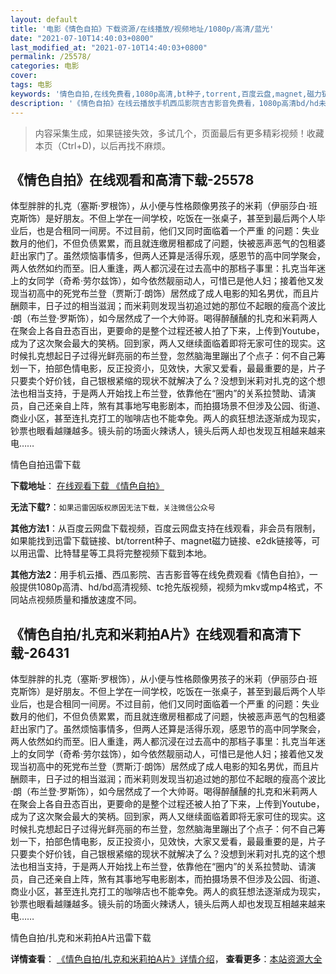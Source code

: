 ```yaml
---
layout: default
title: '电影《情色自拍》下载资源/在线播放/视频地址/1080p/高清/蓝光'
date: "2021-07-10T14:40:03+0800"
last_modified_at: "2021-07-10T14:40:03+0800"
permalink: /25578/
categories: 电影
cover:
tags: 电影
keywords: '情色自拍,在线免费看,1080p高清,bt种子,torrent,百度云盘,magnet,磁力链,迅雷下载资源'
description: '《情色自拍》在线云播放手机西瓜影院吉吉影音免费看，1080p高清bd/hd未删减完整版和tc抢先枪版，mkv/mp4格式，附带bt/torrent种子、magnet/磁力链、百度云盘、网盘资源迅雷下载链接'
---
```


>内容采集生成，如果链接失效，多试几个，页面最后有更多精彩视频！收藏本页（Ctrl+D)，以后再找不麻烦。


## 《情色自拍》在线观看和高清下载-25578

体型胖胖的扎克（塞斯·罗根饰），从小便与性格颇像男孩子的米莉（伊丽莎白&middot;班克斯饰）是好朋友。不但上学在一间学校，吃饭在一张桌子，甚至到最后两个人毕业后，也是合租同一间房。不过目前，他们又同时面临着一个严重 的问题：失业数月的他们，不但负债累累，而且就连缴房租都成了问题，快被恶声恶气的包租婆赶出家门了。虽然烦恼事情多，但两人还算是活得乐观，感恩节的高中同学聚会，两人依然如约而至。旧人重逢，两人都沉浸在过去高中的那档子事里：扎克当年迷上的女同学（奇希·劳尔兹饰），如今依然靓丽动人，可惜已是他人妇；接着他又发现当初高中的死党布兰登（贾斯汀·朗饰）居然成了成人电影的知名男优，而且片酬颇丰，日子过的相当滋润；而米莉则发现当初追过她的那位不起眼的瘦高个波比&middot;朗（布兰登&middot;罗斯饰），如今居然成了一个大帅哥。喝得醉醺醺的扎克和米莉两人在聚会上各自丑态百出，更要命的是整个过程还被人拍了下来，上传到Youtube，成为了这次聚会最大的笑柄。回到家，两人又继续面临着即将无家可住的现实。这时候扎克想起日子过得光鲜亮丽的布兰登，忽然脑海里蹦出了个点子：何不自己筹划一下，拍部色情电影，反正投资小，见效快，大家又爱看，最最重要的是，片子只要卖个好价钱，自己银根紧缩的现状不就解决了么？没想到米莉对扎克的这个想法也相当支持，于是两人开始找上布兰登，依靠他在&ldquo;圈内”的关系拉赞助、请演员，自己还亲自上阵，煞有其事地写电影剧本，而拍摄场景不但涉及公园、街道、商业小区，甚至连扎克打工的咖啡店也不能幸免。两人的疯狂想法逐渐成为现实，钞票也眼看越赚越多。镜头前的场面火辣诱人，镜头后两人却也发现互相越来越来电……


情色自拍迅雷下载

**下载地址**： [在线观看下载 《情色自拍》](https://www.993dy.com//vod-detail-id-22568.html) 


**无法下载?**：`如果迅雷因版权原因无法下载，关注微信公众号 `

**其他方法1**：从百度云网盘下载视频，百度云网盘支持在线观看，非会员有限制，如果能找到迅雷下载链接、bt/torrent种子、magnet磁力链接、e2dk链接等，可以用迅雷、比特彗星等工具将完整视频下载到本地。

**其他方法2**：用手机云播、西瓜影院、吉吉影音等在线免费观看《情色自拍》，一般提供1080p高清、hd/bd高清视频、tc抢先版视频，视频为mkv或mp4格式，不同站点视频质量和播放速度不同。


## 《情色自拍/扎克和米莉拍A片》在线观看和高清下载-26431

体型胖胖的扎克（塞斯·罗根饰），从小便与性格颇像男孩子的米莉（伊丽莎白&middot;班克斯饰）是好朋友。不但上学在一间学校，吃饭在一张桌子，甚至到最后两个人毕业后，也是合租同一间房。不过目前，他们又同时面临着一个严重 的问题：失业数月的他们，不但负债累累，而且就连缴房租都成了问题，快被恶声恶气的包租婆赶出家门了。虽然烦恼事情多，但两人还算是活得乐观，感恩节的高中同学聚会，两人依然如约而至。旧人重逢，两人都沉浸在过去高中的那档子事里：扎克当年迷上的女同学（奇希·劳尔兹饰），如今依然靓丽动人，可惜已是他人妇；接着他又发现当初高中的死党布兰登（贾斯汀·朗饰）居然成了成人电影的知名男优，而且片酬颇丰，日子过的相当滋润；而米莉则发现当初追过她的那位不起眼的瘦高个波比&middot;朗（布兰登&middot;罗斯饰），如今居然成了一个大帅哥。喝得醉醺醺的扎克和米莉两人在聚会上各自丑态百出，更要命的是整个过程还被人拍了下来，上传到Youtube，成为了这次聚会最大的笑柄。回到家，两人又继续面临着即将无家可住的现实。这时候扎克想起日子过得光鲜亮丽的布兰登，忽然脑海里蹦出了个点子：何不自己筹划一下，拍部色情电影，反正投资小，见效快，大家又爱看，最最重要的是，片子只要卖个好价钱，自己银根紧缩的现状不就解决了么？没想到米莉对扎克的这个想法也相当支持，于是两人开始找上布兰登，依靠他在&ldquo;圈内”的关系拉赞助、请演员，自己还亲自上阵，煞有其事地写电影剧本，而拍摄场景不但涉及公园、街道、商业小区，甚至连扎克打工的咖啡店也不能幸免。两人的疯狂想法逐渐成为现实，钞票也眼看越赚越多。镜头前的场面火辣诱人，镜头后两人却也发现互相越来越来电……


情色自拍/扎克和米莉拍A片迅雷下载

**详情查看**： [《情色自拍/扎克和米莉拍A片》详情介绍](/movie/26431/)， **查看更多**：[本站资源大全](/movie/t/all/)

